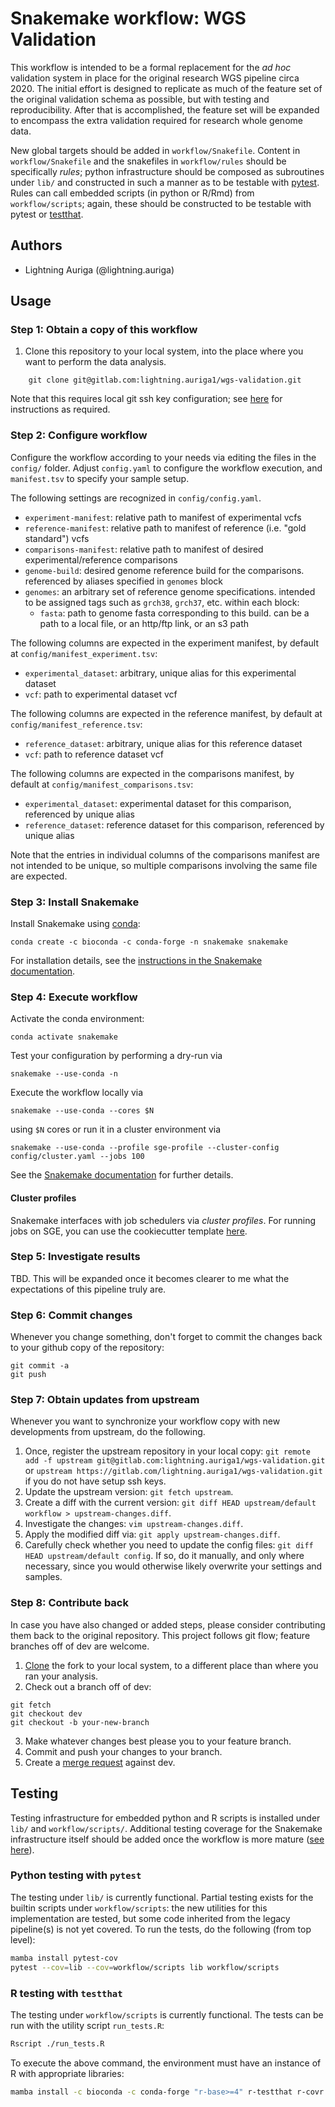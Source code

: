 # Snakemake workflow: WGS Validation

This workflow is intended to be a formal replacement for the _ad hoc_ validation system in place for the original research WGS pipeline circa 2020. The initial effort is designed to replicate as much of the feature set of the original validation schema as possible, but with testing and reproducibility. After that is accomplished, the feature set will be expanded to encompass the extra validation required for research whole genome data.

New global targets should be added in `workflow/Snakefile`. Content in `workflow/Snakefile` and the snakefiles in `workflow/rules` should be specifically _rules_; python infrastructure should be composed as subroutines under `lib/` and constructed in such a manner as to be testable with [pytest](https://docs.pytest.org/en/7.2.x/). Rules can call embedded scripts (in python or R/Rmd) from `workflow/scripts`; again, these should be constructed to be testable with pytest or [testthat](https://testthat.r-lib.org/).

## Authors

* Lightning Auriga (@lightning.auriga)

## Usage

### Step 1: Obtain a copy of this workflow

1. Clone this repository to your local system, into the place where you want to perform the data analysis.
```
    git clone git@gitlab.com:lightning.auriga1/wgs-validation.git
```

Note that this requires local git ssh key configuration; see [here](https://docs.gitlab.com/ee/user/ssh.html) for instructions as required.

### Step 2: Configure workflow

Configure the workflow according to your needs via editing the files in the `config/` folder. Adjust `config.yaml` to configure the workflow execution, and `manifest.tsv` to specify your sample setup.

The following settings are recognized in `config/config.yaml`.

- `experiment-manifest`: relative path to manifest of experimental vcfs
- `reference-manifest`: relative path to manifest of reference (i.e. "gold standard") vcfs
- `comparisons-manifest`: relative path to manifest of desired experimental/reference comparisons
- `genome-build`: desired genome reference build for the comparisons. referenced by aliases specified in `genomes` block
- `genomes`: an arbitrary set of reference genome specifications. intended to be assigned tags such as `grch38`, `grch37`, etc. within each block:
  - `fasta`: path to genome fasta corresponding to this build. can be a path to a local file, or an http/ftp link, or an s3 path


The following columns are expected in the experiment manifest, by default at `config/manifest_experiment.tsv`:
- `experimental_dataset`: arbitrary, unique alias for this experimental dataset
- `vcf`: path to experimental dataset vcf

The following columns are expected in the reference manifest, by default at `config/manifest_reference.tsv`:
- `reference_dataset`: arbitrary, unique alias for this reference dataset
- `vcf`: path to reference dataset vcf

The following columns are expected in the comparisons manifest, by default at `config/manifest_comparisons.tsv`:
- `experimental_dataset`: experimental dataset for this comparison, referenced by unique alias
- `reference_dataset`: reference dataset for this comparison, referenced by unique alias

Note that the entries in individual columns of the comparisons manifest are not intended to be unique, so
multiple comparisons involving the same file are expected.

### Step 3: Install Snakemake

Install Snakemake using [conda](https://conda.io/projects/conda/en/latest/user-guide/install/index.html):

    conda create -c bioconda -c conda-forge -n snakemake snakemake

For installation details, see the [instructions in the Snakemake documentation](https://snakemake.readthedocs.io/en/stable/getting_started/installation.html).

### Step 4: Execute workflow

Activate the conda environment:

    conda activate snakemake

Test your configuration by performing a dry-run via

    snakemake --use-conda -n

Execute the workflow locally via

    snakemake --use-conda --cores $N

using `$N` cores or run it in a cluster environment via

    snakemake --use-conda --profile sge-profile --cluster-config config/cluster.yaml --jobs 100

See the [Snakemake documentation](https://snakemake.readthedocs.io/en/stable/executable.html) for further details.

#### Cluster profiles

Snakemake interfaces with job schedulers via _cluster profiles_. For running jobs on SGE, you can use
the cookiecutter template [here](https://github.com/Snakemake-Profiles/sge).



### Step 5: Investigate results

TBD. This will be expanded once it becomes clearer to me what the expectations of this pipeline truly are.

### Step 6: Commit changes

Whenever you change something, don't forget to commit the changes back to your github copy of the repository:

    git commit -a
    git push

### Step 7: Obtain updates from upstream

Whenever you want to synchronize your workflow copy with new developments from upstream, do the following.

1. Once, register the upstream repository in your local copy: `git remote add -f upstream git@gitlab.com:lightning.auriga1/wgs-validation.git` or `upstream https://gitlab.com/lightning.auriga1/wgs-validation.git` if you do not have setup ssh keys.
2. Update the upstream version: `git fetch upstream`.
3. Create a diff with the current version: `git diff HEAD upstream/default workflow > upstream-changes.diff`.
4. Investigate the changes: `vim upstream-changes.diff`.
5. Apply the modified diff via: `git apply upstream-changes.diff`.
6. Carefully check whether you need to update the config files: `git diff HEAD upstream/default config`. If so, do it manually, and only where necessary, since you would otherwise likely overwrite your settings and samples.


### Step 8: Contribute back

In case you have also changed or added steps, please consider contributing them back to the original repository. This project follows git flow; feature branches off of dev are welcome.

1. [Clone](https://docs.gitlab.com/ee/gitlab-basics/start-using-git.html) the fork to your local system, to a different place than where you ran your analysis.
2. Check out a branch off of dev:
```
git fetch
git checkout dev
git checkout -b your-new-branch
```
3. Make whatever changes best please you to your feature branch.
4. Commit and push your changes to your branch.
5. Create a [merge request](https://docs.gitlab.com/ee/user/project/merge_requests/) against dev.

## Testing

Testing infrastructure for embedded python and R scripts is installed under `lib/` and `workflow/scripts/`. Additional testing
coverage for the Snakemake infrastructure itself should be added once the workflow is more mature ([see here](https://github.com/lightning-auriga/snakemake-unit-tests)).

### Python testing with `pytest`
The testing under `lib/` is currently functional. Partial testing exists for the builtin scripts under `workflow/scripts`: the new utilities
for this implementation are tested, but some code inherited from the legacy pipeline(s) is not yet covered. To run the tests, do the following (from top level):

```bash
mamba install pytest-cov
pytest --cov=lib --cov=workflow/scripts lib workflow/scripts
```


### R testing with `testthat`
The testing under `workflow/scripts` is currently functional. The tests can be run with the utility script `run_tests.R`:

```bash
Rscript ./run_tests.R
```

To execute the above command, the environment must have an instance of R with appropriate libraries:

```bash
mamba install -c bioconda -c conda-forge "r-base>=4" r-testthat r-covr r-r.utils r-desctools
```
